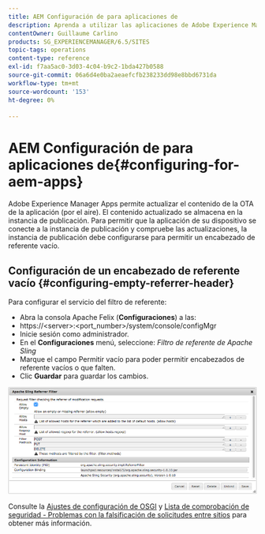 ```yaml
---
title: AEM Configuración de para aplicaciones de
description: Aprenda a utilizar las aplicaciones de Adobe Experience Manager para actualizar el contenido de su aplicación OTA (por el aire).
contentOwner: Guillaume Carlino
products: SG_EXPERIENCEMANAGER/6.5/SITES
topic-tags: operations
content-type: reference
exl-id: f7aa5ac0-3d03-4c04-b9c2-1bda427b0588
source-git-commit: 06a6d4e0ba2aeaefcfb238233dd98e8bbd6731da
workflow-type: tm+mt
source-wordcount: '153'
ht-degree: 0%

---
```


# AEM Configuración de para aplicaciones de{#configuring-for-aem-apps}

Adobe Experience Manager Apps permite actualizar el contenido de la OTA de la aplicación (por el aire). El contenido actualizado se almacena en la instancia de publicación. Para permitir que la aplicación de su dispositivo se conecte a la instancia de publicación y compruebe las actualizaciones, la instancia de publicación debe configurarse para permitir un encabezado de referente vacío.

## Configuración de un encabezado de referente vacío {#configuring-empty-referrer-header}

Para configurar el servicio del filtro de referente:

* Abra la consola Apache Felix (**Configuraciones**) a las:
* https://&lt;server>:&lt;port_number>/system/console/configMgr
* Inicie sesión como administrador.
* En el **Configuraciones** menú, seleccione: *Filtro de referente de Apache Sling*
* Marque el campo Permitir vacío para poder permitir encabezados de referente vacíos o que falten.
* Clic **Guardar** para guardar los cambios.

![chlimage_1-58](assets/chlimage_1-58a.png)

Consulte la [Ajustes de configuración de OSGI](/help/sites-deploying/osgi-configuration-settings.md) y [Lista de comprobación de seguridad - Problemas con la falsificación de solicitudes entre sitios](/help/sites-administering/security-checklist.md#protect-against-cross-site-request-forgery) para obtener más información.
